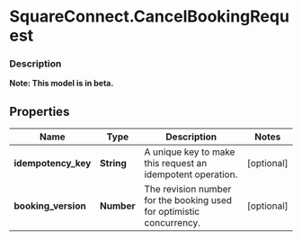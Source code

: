 # SquareConnect.CancelBookingRequest

### Description
**Note: This model is in beta.**



## Properties
Name | Type | Description | Notes
------------ | ------------- | ------------- | -------------
**idempotency_key** | **String** | A unique key to make this request an idempotent operation. | [optional] 
**booking_version** | **Number** | The revision number for the booking used for optimistic concurrency. | [optional] 


